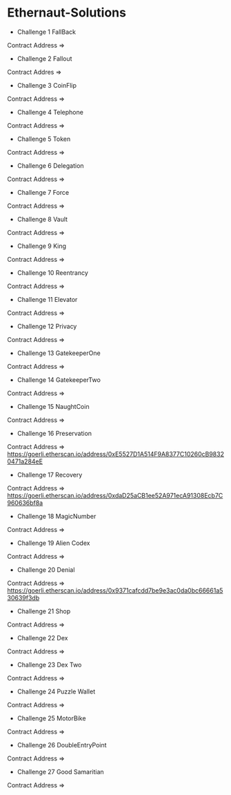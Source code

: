 # Ethernaut-Solutions

- Challenge 1 FallBack

Contract Address => 

- Challenge 2 Fallout

Contract Addres => 

- Challenge 3 CoinFlip

Contract Address => 

- Challenge 4 Telephone

Contract Address => 

- Challenge 5 Token

Contract Address => 

- Challenge 6 Delegation

Contract Address => 

- Challenge 7 Force

Contract Address => 

- Challenge 8 Vault

Contract Address => 

- Challenge 9 King

Contract Address => 

- Challenge 10 Reentrancy

Contract Address => 

- Challenge 11 Elevator

Contract Address => 

- Challenge 12 Privacy

Contract Address => 

- Challenge 13 GatekeeperOne

Contract Address => 

- Challenge 14 GatekeeperTwo

Contract Address => 

- Challenge 15 NaughtCoin

Contract Address => 

- Challenge 16 Preservation

Contract Address => https://goerli.etherscan.io/address/0xE5527D1A514F9A8377C10260cB98320471a284eE

- Challenge 17 Recovery

Contract Address => https://goerli.etherscan.io/address/0xdaD25aCB1ee52A971ecA91308Ecb7C960636bf8a

- Challenge 18 MagicNumber

Contract Address => 

- Challenge 19 Alien Codex

Contract Address => 

- Challenge 20 Denial

Contract Address => https://goerli.etherscan.io/address/0x9371cafcdd7be9e3ac0da0bc66661a530639f3db

- Challenge 21 Shop

Contract Address => 

- Challenge 22 Dex

Contract Address => 

- Challenge 23 Dex Two

Contract Address => 

- Challenge 24 Puzzle Wallet

Contract Address => 

- Challenge 25 MotorBike

Contract Address => 

- Challenge 26 DoubleEntryPoint

Contract Address => 

- Challenge 27 Good Samaritian

Contract Address => 



